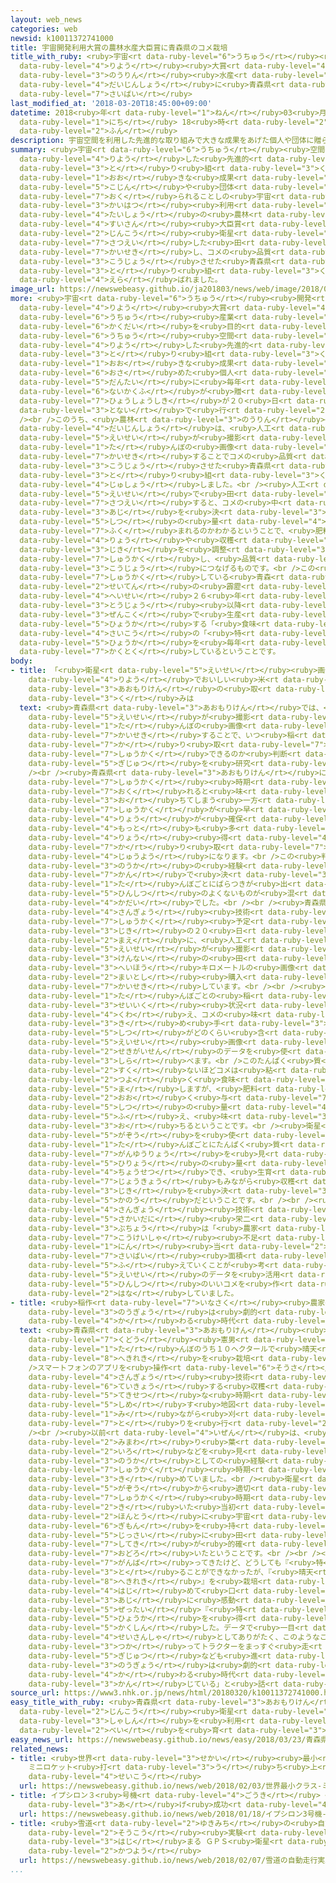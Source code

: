 ```yaml
---
layout: web_news
categories: web
newsid: k10011372741000
title: 宇宙開発利用大賞の農林水産大臣賞に青森県のコメ栽培
title_with_ruby: <ruby>宇宙<rt data-ruby-level="6">うちゅう</rt></ruby><ruby>開発<rt data-ruby-level="3">かいはつ</rt></ruby><ruby>利用<rt
  data-ruby-level="4">りよう</rt></ruby><ruby>大賞<rt data-ruby-level="4">たいしょう</rt></ruby>の<ruby>農林<rt
  data-ruby-level="3">のうりん</rt></ruby><ruby>水産<rt data-ruby-level="4">すいさん</rt></ruby><ruby>大臣賞<rt
  data-ruby-level="4">だいじんしょう</rt></ruby>に<ruby>青森県<rt data-ruby-level="3">あおもりけん</rt></ruby>のコメ<ruby>栽培<rt
  data-ruby-level="7">さいばい</rt></ruby>
last_modified_at: '2018-03-20T18:45:00+09:00'
datetime: 2018<ruby>年<rt data-ruby-level="1">ねん</rt></ruby>03<ruby>月<rt data-ruby-level="1">がつ</rt></ruby>20<ruby>日<rt
  data-ruby-level="1">にち</rt></ruby> 18<ruby>時<rt data-ruby-level="2">じ</rt></ruby>45<ruby>分<rt
  data-ruby-level="2">ふん</rt></ruby>
description: 宇宙空間を利用した先進的な取り組みで大きな成果をあげた個人や団体に贈られることしの宇宙開発利用大賞の農林水産大臣賞に、人工衛星が撮影した田んぼのデータを解析し、コメの品質を向上させた青森県の取り組みが選ばれました。
summary: <ruby>宇宙<rt data-ruby-level="6">うちゅう</rt></ruby><ruby>空間<rt data-ruby-level="2">くうかん</rt></ruby>を<ruby>利用<rt
  data-ruby-level="4">りよう</rt></ruby>した<ruby>先進的<rt data-ruby-level="4">せんしんてき</rt></ruby>な<ruby>取<rt
  data-ruby-level="3">と</rt></ruby>り<ruby>組<rt data-ruby-level="3">く</rt></ruby>みで<ruby>大<rt
  data-ruby-level="1">おお</rt></ruby>きな<ruby>成果<rt data-ruby-level="4">せいか</rt></ruby>をあげた<ruby>個人<rt
  data-ruby-level="5">こじん</rt></ruby>や<ruby>団体<rt data-ruby-level="5">だんたい</rt></ruby>に<ruby>贈<rt
  data-ruby-level="7">おく</rt></ruby>られることしの<ruby>宇宙<rt data-ruby-level="6">うちゅう</rt></ruby><ruby>開発<rt
  data-ruby-level="3">かいはつ</rt></ruby><ruby>利用<rt data-ruby-level="4">りよう</rt></ruby><ruby>大賞<rt
  data-ruby-level="4">たいしょう</rt></ruby>の<ruby>農林<rt data-ruby-level="3">のうりん</rt></ruby><ruby>水産<rt
  data-ruby-level="4">すいさん</rt></ruby><ruby>大臣賞<rt data-ruby-level="4">だいじんしょう</rt></ruby>に、<ruby>人工<rt
  data-ruby-level="2">じんこう</rt></ruby><ruby>衛星<rt data-ruby-level="5">えいせい</rt></ruby>が<ruby>撮影<rt
  data-ruby-level="7">さつえい</rt></ruby>した<ruby>田<rt data-ruby-level="1">た</rt></ruby>んぼのデータを<ruby>解析<rt
  data-ruby-level="7">かいせき</rt></ruby>し、コメの<ruby>品質<rt data-ruby-level="5">ひんしつ</rt></ruby>を<ruby>向上<rt
  data-ruby-level="3">こうじょう</rt></ruby>させた<ruby>青森県<rt data-ruby-level="3">あおもりけん</rt></ruby>の<ruby>取<rt
  data-ruby-level="3">と</rt></ruby>り<ruby>組<rt data-ruby-level="3">く</rt></ruby>みが<ruby>選<rt
  data-ruby-level="4">えら</rt></ruby>ばれました。
image_url: https://newswebeasy.github.io/ja201803/news/web/image/2018/03/20/K10011372741_1803202009_1803202012_01_02.jpg
more: <ruby>宇宙<rt data-ruby-level="6">うちゅう</rt></ruby><ruby>開発<rt data-ruby-level="3">かいはつ</rt></ruby><ruby>利用<rt
  data-ruby-level="4">りよう</rt></ruby><ruby>大賞<rt data-ruby-level="4">たいしょう</rt></ruby>は、<ruby>宇宙<rt
  data-ruby-level="6">うちゅう</rt></ruby><ruby>産業<rt data-ruby-level="4">さんぎょう</rt></ruby>の<ruby>拡大<rt
  data-ruby-level="6">かくだい</rt></ruby>を<ruby>目的<rt data-ruby-level="4">もくてき</rt></ruby>に、<ruby>宇宙<rt
  data-ruby-level="6">うちゅう</rt></ruby><ruby>空間<rt data-ruby-level="2">くうかん</rt></ruby>を<ruby>利用<rt
  data-ruby-level="4">りよう</rt></ruby>した<ruby>先進的<rt data-ruby-level="4">せんしんてき</rt></ruby>な<ruby>取<rt
  data-ruby-level="3">と</rt></ruby>り<ruby>組<rt data-ruby-level="3">く</rt></ruby>みで<ruby>大<rt
  data-ruby-level="1">おお</rt></ruby>きな<ruby>成果<rt data-ruby-level="4">せいか</rt></ruby>を<ruby>収<rt
  data-ruby-level="6">おさ</rt></ruby>めた<ruby>個人<rt data-ruby-level="5">こじん</rt></ruby>や<ruby>団体<rt
  data-ruby-level="5">だんたい</rt></ruby>に<ruby>毎年<rt data-ruby-level="2">まいとし</rt></ruby>、<ruby>内閣府<rt
  data-ruby-level="6">ないかくふ</rt></ruby>が<ruby>贈<rt data-ruby-level="7">おく</rt></ruby>っているもので、ことしの<ruby>表彰式<rt
  data-ruby-level="7">ひょうしょうしき</rt></ruby>が２０<ruby>日<rt data-ruby-level="1">にち</rt></ruby>、<ruby>都内<rt
  data-ruby-level="3">とない</rt></ruby>で<ruby>行<rt data-ruby-level="2">おこな</rt></ruby>われました。<br
  /><br />このうち、<ruby>農林<rt data-ruby-level="3">のうりん</rt></ruby><ruby>水産<rt data-ruby-level="4">すいさん</rt></ruby><ruby>大臣賞<rt
  data-ruby-level="4">だいじんしょう</rt></ruby>は、<ruby>人工<rt data-ruby-level="2">じんこう</rt></ruby><ruby>衛星<rt
  data-ruby-level="5">えいせい</rt></ruby>が<ruby>撮影<rt data-ruby-level="7">さつえい</rt></ruby>した<ruby>田<rt
  data-ruby-level="1">た</rt></ruby>んぼの<ruby>画像<rt data-ruby-level="5">がぞう</rt></ruby>を<ruby>解析<rt
  data-ruby-level="7">かいせき</rt></ruby>することでコメの<ruby>品質<rt data-ruby-level="5">ひんしつ</rt></ruby>を<ruby>向上<rt
  data-ruby-level="3">こうじょう</rt></ruby>させた<ruby>青森県<rt data-ruby-level="3">あおもりけん</rt></ruby>の<ruby>取<rt
  data-ruby-level="3">と</rt></ruby>り<ruby>組<rt data-ruby-level="3">く</rt></ruby>みが<ruby>受賞<rt
  data-ruby-level="4">じゅしょう</rt></ruby>しました。<br /><ruby>人工<rt data-ruby-level="2">じんこう</rt></ruby><ruby>衛星<rt
  data-ruby-level="5">えいせい</rt></ruby>で<ruby>田<rt data-ruby-level="1">た</rt></ruby>んぼを<ruby>撮影<rt
  data-ruby-level="7">さつえい</rt></ruby>すると、コメの<ruby>中<rt data-ruby-level="1">なか</rt></ruby>に<ruby>味<rt
  data-ruby-level="3">あじ</rt></ruby>を<ruby>決<rt data-ruby-level="3">き</rt></ruby>めるたんぱく<ruby>質<rt
  data-ruby-level="5">しつ</rt></ruby>の<ruby>量<rt data-ruby-level="4">りょう</rt></ruby>がどのくらい<ruby>含<rt
  data-ruby-level="7">ふく</rt></ruby>まれるのかわかるということで、<ruby>肥料<rt data-ruby-level="5">ひりょう</rt></ruby>の<ruby>量<rt
  data-ruby-level="4">りょう</rt></ruby>や<ruby>収穫<rt data-ruby-level="7">しゅうかく</rt></ruby>の<ruby>時期<rt
  data-ruby-level="3">じき</rt></ruby>を<ruby>調整<rt data-ruby-level="3">ちょうせい</rt></ruby>し、ベストのタイミングでコメを<ruby>収穫<rt
  data-ruby-level="7">しゅうかく</rt></ruby>し、<ruby>品質<rt data-ruby-level="5">ひんしつ</rt></ruby>の<ruby>向上<rt
  data-ruby-level="3">こうじょう</rt></ruby>につなげるものです。<br />この<ruby>方法<rt data-ruby-level="4">ほうほう</rt></ruby>で<ruby>収穫<rt
  data-ruby-level="7">しゅうかく</rt></ruby>している<ruby>青森<rt data-ruby-level="1">あおもり</rt></ruby>の「<ruby>晴天<rt
  data-ruby-level="2">せいてん</rt></ruby>の<ruby>霹靂<rt data-ruby-level="8">へきれき</rt></ruby>（へきれき）」は、<ruby>平成<rt
  data-ruby-level="4">へいせい</rt></ruby>２６<ruby>年<rt data-ruby-level="1">ねん</rt></ruby>の<ruby>登場<rt
  data-ruby-level="3">とうじょう</rt></ruby><ruby>以降<rt data-ruby-level="6">いこう</rt></ruby>、<ruby>全国<rt
  data-ruby-level="3">ぜんこく</rt></ruby>で<ruby>生産<rt data-ruby-level="4">せいさん</rt></ruby>されたコメのおいしさを<ruby>評価<rt
  data-ruby-level="5">ひょうか</rt></ruby>する「<ruby>食味<rt data-ruby-level="3">しょくみ</rt></ruby>ランキング」で<ruby>最高<rt
  data-ruby-level="4">さいこう</rt></ruby>の「<ruby>特<rt data-ruby-level="4">とく</rt></ruby>Ａ」<ruby>評価<rt
  data-ruby-level="5">ひょうか</rt></ruby>を<ruby>毎年<rt data-ruby-level="2">まいとし</rt></ruby><ruby>獲得<rt
  data-ruby-level="7">かくとく</rt></ruby>しているということです。
body:
- title: 「<ruby>衛星<rt data-ruby-level="5">えいせい</rt></ruby><ruby>画像<rt data-ruby-level="5">がぞう</rt></ruby><ruby>利用<rt
    data-ruby-level="4">りよう</rt></ruby>でおいしい<ruby>米<rt data-ruby-level="2">べい</rt></ruby>」<ruby>青森県<rt
    data-ruby-level="3">あおもりけん</rt></ruby>の<ruby>取<rt data-ruby-level="3">と</rt></ruby>り<ruby>組<rt
    data-ruby-level="3">く</rt></ruby>みは
  text: <ruby>青森県<rt data-ruby-level="3">あおもりけん</rt></ruby>では、<ruby>人工<rt data-ruby-level="2">じんこう</rt></ruby><ruby>衛星<rt
    data-ruby-level="5">えいせい</rt></ruby>が<ruby>撮影<rt data-ruby-level="7">さつえい</rt></ruby>した<ruby>田<rt
    data-ruby-level="1">た</rt></ruby>んぼの<ruby>画像<rt data-ruby-level="5">がぞう</rt></ruby>を<ruby>解析<rt
    data-ruby-level="7">かいせき</rt></ruby>することで、いつ<ruby>稲<rt data-ruby-level="7">いね</rt></ruby>を<ruby>刈<rt
    data-ruby-level="7">か</rt></ruby>り<ruby>取<rt data-ruby-level="7">と</rt></ruby>ればおいしいコメが<ruby>収穫<rt
    data-ruby-level="7">しゅうかく</rt></ruby>できるのか<ruby>判断<rt data-ruby-level="5">はんだん</rt></ruby>できる<ruby>技術<rt
    data-ruby-level="5">ぎじゅつ</rt></ruby>を<ruby>研究<rt data-ruby-level="3">けんきゅう</rt></ruby>してきました。<br
    /><br /><ruby>青森県<rt data-ruby-level="3">あおもりけん</rt></ruby>によりますと、コメは<ruby>収穫<rt
    data-ruby-level="7">しゅうかく</rt></ruby><ruby>時期<rt data-ruby-level="3">じき</rt></ruby>が<ruby>遅<rt
    data-ruby-level="7">おく</rt></ruby>れると<ruby>味<rt data-ruby-level="3">あじ</rt></ruby>が<ruby>落<rt
    data-ruby-level="3">お</rt></ruby>ちてしまう<ruby>一方<rt data-ruby-level="2">いっぽう</rt></ruby>、<ruby>収穫<rt
    data-ruby-level="7">しゅうかく</rt></ruby>が<ruby>早<rt data-ruby-level="1">はや</rt></ruby>いと<ruby>量<rt
    data-ruby-level="4">りょう</rt></ruby>が<ruby>確保<rt data-ruby-level="5">かくほ</rt></ruby>できないため、おいしいコメを<ruby>最<rt
    data-ruby-level="4">もっと</rt></ruby>も<ruby>多<rt data-ruby-level="2">おお</rt></ruby>い<ruby>量<rt
    data-ruby-level="4">りょう</rt></ruby><ruby>得<rt data-ruby-level="4">え</rt></ruby>るためには<ruby>刈<rt
    data-ruby-level="7">か</rt></ruby>り<ruby>取<rt data-ruby-level="7">と</rt></ruby>りのタイミングが<ruby>重要<rt
    data-ruby-level="4">じゅうよう</rt></ruby>になります。<br />この<ruby>判断<rt data-ruby-level="5">はんだん</rt></ruby>は、これまで<ruby>農家<rt
    data-ruby-level="3">のうか</rt></ruby>の<ruby>経験<rt data-ruby-level="5">けいけん</rt></ruby>や<ruby>勘<rt
    data-ruby-level="7">かん</rt></ruby>で<ruby>決<rt data-ruby-level="3">き</rt></ruby>められてきましたが、<ruby>田<rt
    data-ruby-level="1">た</rt></ruby>んぼごとにばらつきが<ruby>出<rt data-ruby-level="1">で</rt></ruby>るなどして<ruby>品質<rt
    data-ruby-level="5">ひんしつ</rt></ruby>のよくないものが<ruby>混<rt data-ruby-level="5">ま</rt></ruby>ざってしまうのが<ruby>課題<rt
    data-ruby-level="4">かだい</rt></ruby>でした。<br /><br /><ruby>青森県<rt data-ruby-level="3">あおもりけん</rt></ruby>では、<ruby>産業<rt
    data-ruby-level="4">さんぎょう</rt></ruby><ruby>技術<rt data-ruby-level="5">ぎじゅつ</rt></ruby>センターが<ruby>収穫<rt
    data-ruby-level="7">しゅうかく</rt></ruby><ruby>予定<rt data-ruby-level="3">よてい</rt></ruby><ruby>時期<rt
    data-ruby-level="3">じき</rt></ruby>の２０<ruby>日<rt data-ruby-level="1">にち</rt></ruby>ほど<ruby>前<rt
    data-ruby-level="2">まえ</rt></ruby>に、<ruby>人工<rt data-ruby-level="2">じんこう</rt></ruby><ruby>衛星<rt
    data-ruby-level="5">えいせい</rt></ruby>が<ruby>撮影<rt data-ruby-level="7">さつえい</rt></ruby>した<ruby>県内<rt
    data-ruby-level="3">けんない</rt></ruby>の<ruby>田<rt data-ruby-level="1">た</rt></ruby>んぼなど３０００<ruby>平方<rt
    data-ruby-level="3">へいほう</rt></ruby>キロメートルの<ruby>画像<rt data-ruby-level="5">がぞう</rt></ruby>を<ruby>毎年<rt
    data-ruby-level="2">まいとし</rt></ruby><ruby>購入<rt data-ruby-level="7">こうにゅう</rt></ruby>し、<ruby>解析<rt
    data-ruby-level="7">かいせき</rt></ruby>しています。<br /><br /><ruby>解析<rt data-ruby-level="7">かいせき</rt></ruby>では、<ruby>田<rt
    data-ruby-level="1">た</rt></ruby>んぼごとの<ruby>稲<rt data-ruby-level="7">いね</rt></ruby>の<ruby>生育<rt
    data-ruby-level="3">せいいく</rt></ruby><ruby>状況<rt data-ruby-level="7">じょうきょう</rt></ruby>に<ruby>加<rt
    data-ruby-level="4">くわ</rt></ruby>え、コメの<ruby>味<rt data-ruby-level="3">あじ</rt></ruby>の<ruby>決<rt
    data-ruby-level="3">き</rt></ruby>め<ruby>手<rt data-ruby-level="3">て</rt></ruby>となるたんぱく<ruby>質<rt
    data-ruby-level="5">しつ</rt></ruby>がどのくらい<ruby>含<rt data-ruby-level="7">ふく</rt></ruby>まれているのかを<ruby>衛星<rt
    data-ruby-level="5">えいせい</rt></ruby><ruby>画像<rt data-ruby-level="5">がぞう</rt></ruby>の<ruby>赤外線<rt
    data-ruby-level="2">せきがいせん</rt></ruby>のデータを<ruby>使<rt data-ruby-level="3">つか</rt></ruby>って<ruby>調<rt
    data-ruby-level="3">しら</rt></ruby>べます。<br />このたんぱく<ruby>質<rt data-ruby-level="5">しつ</rt></ruby>が<ruby>少<rt
    data-ruby-level="2">すく</rt></ruby>ないほどコメは<ruby>粘<rt data-ruby-level="7">ねば</rt></ruby>りけが<ruby>強<rt
    data-ruby-level="2">つよ</rt></ruby>く<ruby>食味<rt data-ruby-level="3">しょくみ</rt></ruby>が<ruby>増<rt
    data-ruby-level="5">ま</rt></ruby>しますが、<ruby>肥料<rt data-ruby-level="5">ひりょう</rt></ruby>を<ruby>多<rt
    data-ruby-level="2">おお</rt></ruby>く<ruby>与<rt data-ruby-level="7">あた</rt></ruby>えすぎるとたんぱく<ruby>質<rt
    data-ruby-level="5">しつ</rt></ruby>の<ruby>量<rt data-ruby-level="4">りょう</rt></ruby>が<ruby>増<rt
    data-ruby-level="5">ふ</rt></ruby>え、<ruby>味<rt data-ruby-level="3">あじ</rt></ruby>が<ruby>落<rt
    data-ruby-level="3">お</rt></ruby>ちるということです。<br /><ruby>衛星<rt data-ruby-level="5">えいせい</rt></ruby>の<ruby>画像<rt
    data-ruby-level="5">がぞう</rt></ruby>を<ruby>使<rt data-ruby-level="3">つか</rt></ruby>えば、<ruby>田<rt
    data-ruby-level="1">た</rt></ruby>んぼごとにたんぱく<ruby>質<rt data-ruby-level="5">しつ</rt></ruby>の<ruby>含有量<rt
    data-ruby-level="7">がんゆうりょう</rt></ruby>を<ruby>見<rt data-ruby-level="1">み</rt></ruby>て<ruby>肥料<rt
    data-ruby-level="5">ひりょう</rt></ruby>の<ruby>量<rt data-ruby-level="4">りょう</rt></ruby>を<ruby>調節<rt
    data-ruby-level="4">ちょうせつ</rt></ruby>でき、<ruby>生育<rt data-ruby-level="3">せいいく</rt></ruby><ruby>状況<rt
    data-ruby-level="7">じょうきょう</rt></ruby>もみながら<ruby>収穫<rt data-ruby-level="7">しゅうかく</rt></ruby><ruby>時期<rt
    data-ruby-level="3">じき</rt></ruby>を<ruby>決<rt data-ruby-level="3">き</rt></ruby>めることが<ruby>可能<rt
    data-ruby-level="5">かのう</rt></ruby>だということです。<br /><br /><ruby>青森県<rt data-ruby-level="3">あおもりけん</rt></ruby><ruby>産業<rt
    data-ruby-level="4">さんぎょう</rt></ruby><ruby>技術<rt data-ruby-level="5">ぎじゅつ</rt></ruby>センターの<ruby>境谷<rt
    data-ruby-level="5">さかいだに</rt></ruby><ruby>栄二<rt data-ruby-level="8">えいじ</rt></ruby><ruby>部長<rt
    data-ruby-level="3">ぶちょう</rt></ruby>は「<ruby>農家<rt data-ruby-level="3">のうか</rt></ruby>は<ruby>後継者<rt
    data-ruby-level="7">こうけいしゃ</rt></ruby><ruby>不足<rt data-ruby-level="4">ぶそく</rt></ruby>などで１<ruby>人<rt
    data-ruby-level="1">にん</rt></ruby><ruby>当<rt data-ruby-level="2">あ</rt></ruby>たりの<ruby>栽培<rt
    data-ruby-level="7">さいばい</rt></ruby><ruby>面積<rt data-ruby-level="4">めんせき</rt></ruby>がさらに<ruby>増<rt
    data-ruby-level="5">ふ</rt></ruby>えていくことが<ruby>考<rt data-ruby-level="2">かんが</rt></ruby>えられるので、<ruby>衛星<rt
    data-ruby-level="5">えいせい</rt></ruby>のデータを<ruby>活用<rt data-ruby-level="2">かつよう</rt></ruby>して<ruby>品質<rt
    data-ruby-level="5">ひんしつ</rt></ruby>のいいコメを<ruby>作<rt data-ruby-level="2">つく</rt></ruby>ってもらいたい」と<ruby>話<rt
    data-ruby-level="2">はな</rt></ruby>していました。
- title: <ruby>稲作<rt data-ruby-level="7">いなさく</rt></ruby><ruby>農家<rt data-ruby-level="3">のうか</rt></ruby>「<ruby>農業<rt
    data-ruby-level="3">のうぎょう</rt></ruby>は<ruby>劇的<rt data-ruby-level="6">げきてき</rt></ruby>に<ruby>変<rt
    data-ruby-level="4">か</rt></ruby>わる<ruby>時代<rt data-ruby-level="3">じだい</rt></ruby>」
  text: <ruby>青森県<rt data-ruby-level="3">あおもりけん</rt></ruby><ruby>平川市<rt data-ruby-level="3">ひらかわし</rt></ruby>の<ruby>工藤<rt
    data-ruby-level="7">くどう</rt></ruby><ruby>憲男<rt data-ruby-level="8">のりお</rt></ruby>さん（６５）は、３４ヘクタールの<ruby>田<rt
    data-ruby-level="1">た</rt></ruby>んぼのうち１０ヘクタールで<ruby>晴天<rt data-ruby-level="2">せいてん</rt></ruby>の<ruby>霹靂<rt
    data-ruby-level="8">へきれき</rt></ruby>を<ruby>栽培<rt data-ruby-level="7">さいばい</rt></ruby>しています。<br
    />スマートフォンのアプリを<ruby>操作<rt data-ruby-level="6">そうさ</rt></ruby>し、<ruby>青森県<rt data-ruby-level="3">あおもりけん</rt></ruby><ruby>産業<rt
    data-ruby-level="4">さんぎょう</rt></ruby><ruby>技術<rt data-ruby-level="5">ぎじゅつ</rt></ruby>センターが<ruby>提供<rt
    data-ruby-level="6">ていきょう</rt></ruby>する<ruby>収穫<rt data-ruby-level="7">しゅうかく</rt></ruby>の<ruby>適切<rt
    data-ruby-level="5">てきせつ</rt></ruby>な<ruby>時期<rt data-ruby-level="3">じき</rt></ruby>を<ruby>示<rt
    data-ruby-level="5">しめ</rt></ruby>す<ruby>地図<rt data-ruby-level="2">ちず</rt></ruby>を<ruby>見<rt
    data-ruby-level="1">み</rt></ruby>ながら<ruby>刈<rt data-ruby-level="7">か</rt></ruby>り<ruby>取<rt
    data-ruby-level="7">と</rt></ruby>りを<ruby>行<rt data-ruby-level="2">おこな</rt></ruby>うということです。<br
    /><br /><ruby>以前<rt data-ruby-level="4">いぜん</rt></ruby>は、<ruby>田<rt data-ruby-level="1">た</rt></ruby>んぼを<ruby>見回<rt
    data-ruby-level="2">みまわ</rt></ruby>り<ruby>葉<rt data-ruby-level="3">は</rt></ruby>っぱの<ruby>色<rt
    data-ruby-level="2">いろ</rt></ruby>などを<ruby>見<rt data-ruby-level="1">み</rt></ruby>て、<ruby>農家<rt
    data-ruby-level="3">のうか</rt></ruby>としての<ruby>経験<rt data-ruby-level="5">けいけん</rt></ruby>から<ruby>収穫<rt
    data-ruby-level="7">しゅうかく</rt></ruby><ruby>時期<rt data-ruby-level="3">じき</rt></ruby>を<ruby>決<rt
    data-ruby-level="3">き</rt></ruby>めていました。<br /><ruby>衛星<rt data-ruby-level="5">えいせい</rt></ruby>の<ruby>画像<rt
    data-ruby-level="5">がぞう</rt></ruby>から<ruby>適切<rt data-ruby-level="5">てきせつ</rt></ruby>な<ruby>収穫<rt
    data-ruby-level="7">しゅうかく</rt></ruby><ruby>時期<rt data-ruby-level="3">じき</rt></ruby>がわかると<ruby>聞<rt
    data-ruby-level="2">き</rt></ruby>いた<ruby>当初<rt data-ruby-level="4">とうしょ</rt></ruby>は<ruby>本当<rt
    data-ruby-level="2">ほんとう</rt></ruby>に<ruby>宇宙<rt data-ruby-level="6">うちゅう</rt></ruby>からわかるのか<ruby>疑問<rt
    data-ruby-level="6">ぎもん</rt></ruby>を<ruby>持<rt data-ruby-level="3">も</rt></ruby>ったということですが、<ruby>実際<rt
    data-ruby-level="5">じっさい</rt></ruby>に<ruby>田<rt data-ruby-level="1">た</rt></ruby>んぼをみてアプリの<ruby>指摘<rt
    data-ruby-level="7">してき</rt></ruby>が<ruby>的確<rt data-ruby-level="5">てきかく</rt></ruby>だとわかり<ruby>驚<rt
    data-ruby-level="7">おどろ</rt></ruby>いたということです。<br /><br /><ruby>工藤<rt data-ruby-level="7">くどう</rt></ruby>さんは「これまで<ruby>頑張<rt
    data-ruby-level="7">がんば</rt></ruby>ってきたけど、どうしても『<ruby>特<rt data-ruby-level="4">とく</rt></ruby>Ａ』を<ruby>取<rt
    data-ruby-level="3">と</rt></ruby>ることができなかったが、『<ruby>晴天<rt data-ruby-level="2">せいてん</rt></ruby>の<ruby>霹靂<rt
    data-ruby-level="8">へきれき</rt></ruby>』を<ruby>栽培<rt data-ruby-level="7">さいばい</rt></ruby>し、<ruby>初<rt
    data-ruby-level="4">はじ</rt></ruby>めて<ruby>口<rt data-ruby-level="1">くち</rt></ruby>にしたときにその<ruby>味<rt
    data-ruby-level="3">あじ</rt></ruby>に<ruby>感動<rt data-ruby-level="3">かんどう</rt></ruby>し、<ruby>絶対<rt
    data-ruby-level="5">ぜったい</rt></ruby>『<ruby>特<rt data-ruby-level="4">とく</rt></ruby>Ａ』<ruby>評価<rt
    data-ruby-level="5">ひょうか</rt></ruby>を<ruby>得<rt data-ruby-level="4">え</rt></ruby>られると<ruby>確信<rt
    data-ruby-level="5">かくしん</rt></ruby>した。データで<ruby>一目<rt data-ruby-level="1">ひとめ</rt></ruby>でわかるのは<ruby>生産者<rt
    data-ruby-level="4">せいさんしゃ</rt></ruby>としてありがたく、このようなことができるようになるとは<ruby>思<rt data-ruby-level="2">おも</rt></ruby>ってもみなかった。ＧＰＳを<ruby>使<rt
    data-ruby-level="3">つか</rt></ruby>ってトラクターをまっすぐ<ruby>走<rt data-ruby-level="2">はし</rt></ruby>らせる<ruby>技術<rt
    data-ruby-level="5">ぎじゅつ</rt></ruby>なども<ruby>進<rt data-ruby-level="3">すす</rt></ruby>んでいて、<ruby>農業<rt
    data-ruby-level="3">のうぎょう</rt></ruby>は<ruby>劇的<rt data-ruby-level="6">げきてき</rt></ruby>に<ruby>変<rt
    data-ruby-level="4">か</rt></ruby>わる<ruby>時代<rt data-ruby-level="3">じだい</rt></ruby>だと<ruby>感<rt
    data-ruby-level="3">かん</rt></ruby>じている」と<ruby>話<rt data-ruby-level="2">はな</rt></ruby>していました。
source_url: https://www3.nhk.or.jp/news/html/20180320/k10011372741000.html
easy_title_with_ruby: <ruby>青森県<rt data-ruby-level="3">あおもりけん</rt></ruby> <ruby>人工<rt
  data-ruby-level="2">じんこう</rt></ruby><ruby>衛星<rt data-ruby-level="5">えいせい</rt></ruby>の<ruby>写真<rt
  data-ruby-level="3">しゃしん</rt></ruby>を<ruby>利用<rt data-ruby-level="4">りよう</rt></ruby>しておいしい<ruby>米<rt
  data-ruby-level="2">べい</rt></ruby>を<ruby>育<rt data-ruby-level="3">そだ</rt></ruby>てる
easy_news_url: https://newswebeasy.github.io/news/easy/2018/03/23/青森県-人工衛星の写真を利用しておいしい米を育てる
related_news:
- title: <ruby>世界<rt data-ruby-level="3">せかい</rt></ruby><ruby>最小<rt data-ruby-level="4">さいしょう</rt></ruby>クラス
    ミニロケット<ruby>打<rt data-ruby-level="3">う</rt></ruby>ち<ruby>上<rt data-ruby-level="3">あ</rt></ruby>げ<ruby>成功<rt
    data-ruby-level="4">せいこう</rt></ruby>
  url: https://newswebeasy.github.io/news/web/2018/02/03/世界最小クラス-ミニロケット打ち上げ成功
- title: イプシロン３<ruby>号機<rt data-ruby-level="4">ごうき</rt></ruby> <ruby>打<rt data-ruby-level="3">う</rt></ruby>ち<ruby>上<rt
    data-ruby-level="3">あ</rt></ruby>げ<ruby>成功<rt data-ruby-level="4">せいこう</rt></ruby>
  url: https://newswebeasy.github.io/news/web/2018/01/18/イプシロン3号機-打ち上げ成功
- title: <ruby>雪道<rt data-ruby-level="2">ゆきみち</rt></ruby>の<ruby>自動<rt data-ruby-level="3">じどう</rt></ruby><ruby>走行<rt
    data-ruby-level="2">そうこう</rt></ruby><ruby>実験<rt data-ruby-level="4">じっけん</rt></ruby><ruby>始<rt
    data-ruby-level="3">はじ</rt></ruby>まる ＧＰＳ<ruby>衛星<rt data-ruby-level="5">えいせい</rt></ruby>「みちびき」<ruby>活用<rt
    data-ruby-level="2">かつよう</rt></ruby>
  url: https://newswebeasy.github.io/news/web/2018/02/07/雪道の自動走行実験始まる-GPS衛星みちびき活用
...
```

